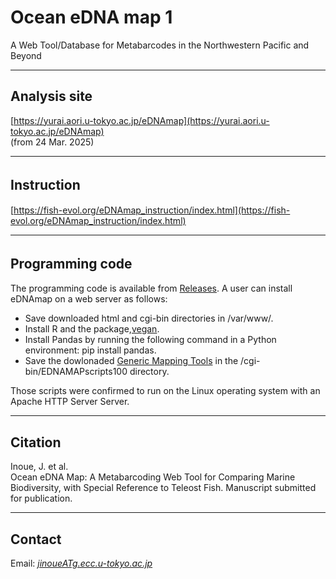 # Ocean eDNA map 1
A Web Tool/Database for Metabarcodes in the Northwestern Pacific and Beyond


---

## Analysis site   
<!-- CGI: Fast   -->
[https://yurai.aori.u-tokyo.ac.jp/eDNAmap](https://yurai.aori.u-tokyo.ac.jp/eDNAmap)   
(from 24 Mar. 2025)   

<!-- Flask   
[https://orthoscope.jp/eDNAmap](https://orthoscope.jp/ednamap)   
(from 23 July 2025)   
-->

<!-- 
[https://oedna.opensci.aori.u-tokyo.ac.jp/eDNAmap/index044.html](https://oedna.opensci.aori.u-tokyo.ac.jp/eDNAmap/index044.html)   
(from 24 April. 2025)   
-->

---
## Instruction　　　
[https://fish-evol.org/eDNAmap_instruction/index.html](https://fish-evol.org/eDNAmap_instruction/index.html)   

---
## Programming code　　　
The programming code is available from [Releases](https://github.com/jun-inoue/eDNAmap/releases/tag/v1.0.0).  A user can install eDNAmap on a web server as follows:
- Save downloaded html and cgi-bin directories in /var/www/.
- Install R and the package,[vegan](https://cran.r-project.org/web/packages/vegan/index.html).
- Install Pandas by running the following command in a Python environment: pip install pandas.
- Save the dowlonaded [Generic Mapping Tools](https://www.generic-mapping-tools.org) in the /cgi-bin/EDNAMAPscripts100 directory.   

Those scripts were confirmed to run on the Linux operating system with an Apache HTTP Server Server.   

---
## Citation
Inoue, J. et al.   
Ocean eDNA Map: A Metabarcoding Web Tool for Comparing Marine Biodiversity, with Special Reference to Teleost Fish. Manuscript submitted for publication.   

---
## Contact 
Email: [_jinoueATg.ecc.u-tokyo.ac.jp_](http://www.fish-evol.org/index_eng.html)
<br />  
